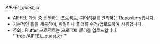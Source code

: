 *AIFFEL_quest_cr*  
  
* AIFFEL 과정 중 진행하는 프로젝트, 피어리뷰를 관리하는 Repository입니다.  
* 기본적인 틀을 제공하며, 파일이나 폴더를 수정/업로드하여 사용합니다.  
* 주의 : Flutter 프로젝트는 *프로젝트 폴더*를 업로드합니다.  
'''tree /AIFFEL_quest_cr '''

